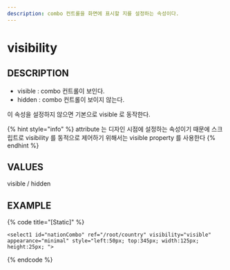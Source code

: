 ```yaml
---
description: combo 컨트롤을 화면에 표시할 지를 설정하는 속성이다.
---
```


# visibility

## DESCRIPTION

* visible : combo 컨트롤이 보인다.
* hidden : combo 컨트롤이 보이지 않는다.

이 속성을 설정하지 않으면 기본으로 visible 로 동작한다.

{% hint style="info" %}
attribute 는 디자인 시점에 설정하는 속성이기 때문에 스크립트로 visibility 를 동적으로 제어하기 위해서는 visible property 를 사용한다
{% endhint %}

## VALUES

visible / hidden

## EXAMPLE

{% code title="\[Static\]" %}
```markup
<select1 id="nationCombo" ref="/root/country" visibility="visible" 
appearance="minimal" style="left:50px; top:345px; width:125px; 
height:25px; ">
```
{% endcode %}

